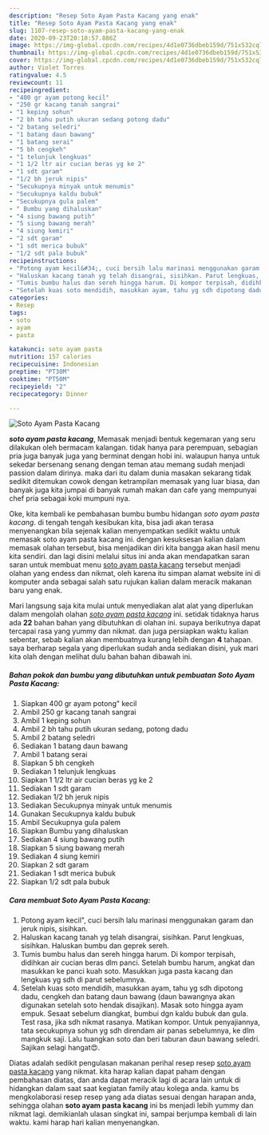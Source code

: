 ```yaml
---
description: "Resep Soto Ayam Pasta Kacang yang enak"
title: "Resep Soto Ayam Pasta Kacang yang enak"
slug: 1107-resep-soto-ayam-pasta-kacang-yang-enak
date: 2020-09-23T20:10:57.886Z
image: https://img-global.cpcdn.com/recipes/4d1e0736dbeb159d/751x532cq70/soto-ayam-pasta-kacang-foto-resep-utama.jpg
thumbnail: https://img-global.cpcdn.com/recipes/4d1e0736dbeb159d/751x532cq70/soto-ayam-pasta-kacang-foto-resep-utama.jpg
cover: https://img-global.cpcdn.com/recipes/4d1e0736dbeb159d/751x532cq70/soto-ayam-pasta-kacang-foto-resep-utama.jpg
author: Violet Torres
ratingvalue: 4.5
reviewcount: 11
recipeingredient:
- "400 gr ayam potong kecil"
- "250 gr kacang tanah sangrai"
- "1 keping sohun"
- "2 bh tahu putih ukuran sedang potong dadu"
- "2 batang seledri"
- "1 batang daun bawang"
- "1 batang serai"
- "5 bh cengkeh"
- "1 telunjuk lengkuas"
- "1 1/2 ltr air cucian beras yg ke 2"
- "1 sdt garam"
- "1/2 bh jeruk nipis"
- "Secukupnya minyak untuk menumis"
- "Secukupnya kaldu bubuk"
- "Secukupnya gula palem"
- " Bumbu yang dihaluskan"
- "4 siung bawang putih"
- "5 siung bawang merah"
- "4 siung kemiri"
- "2 sdt garam"
- "1 sdt merica bubuk"
- "1/2 sdt pala bubuk"
recipeinstructions:
- "Potong ayam kecil&#34;, cuci bersih lalu marinasi menggunakan garam dan jeruk nipis, sisihkan."
- "Haluskan kacang tanah yg telah disangrai, sisihkan. Parut lengkuas, sisihkan. Haluskan bumbu dan geprek sereh."
- "Tumis bumbu halus dan sereh hingga harum. Di kompor terpisah, didihkan air cucian beras dlm panci. Setelah bumbu harum, angkat dan masukkan ke panci kuah soto. Masukkan juga pasta kacang dan lengkuas yg sdh di parut sebelumnya."
- "Setelah kuas soto mendidih, masukkan ayam, tahu yg sdh dipotong dadu, cengkeh dan batang daun bawang (daun bawangnya akan digunakan setelah soto hendak disajikan). Masak soto hingga ayam empuk. Sesaat sebelum diangkat, bumbui dgn kaldu bubuk dan gula. Test rasa, jika sdh nikmat rasanya. Matikan kompor. Untuk penyajiannya, tata secukupnya sohun yg sdh direndam air panas sebelumnya, ke dlm mangkuk saji. Lalu tuangkan soto dan beri taburan daun bawang seledri. Sajikan selagi hangat😍."
categories:
- Resep
tags:
- soto
- ayam
- pasta

katakunci: soto ayam pasta 
nutrition: 157 calories
recipecuisine: Indonesian
preptime: "PT30M"
cooktime: "PT50M"
recipeyield: "2"
recipecategory: Dinner

---
```



![Soto Ayam Pasta Kacang](https://img-global.cpcdn.com/recipes/4d1e0736dbeb159d/751x532cq70/soto-ayam-pasta-kacang-foto-resep-utama.jpg)

<b><i>soto ayam pasta kacang</i></b>, Memasak menjadi bentuk kegemaran yang seru dilakukan oleh bermacam kalangan. tidak hanya para perempuan, sebagian pria juga banyak juga yang berminat dengan hobi ini. walaupun hanya untuk sekedar bersenang senang dengan teman atau memang sudah menjadi passion dalam dirinya. maka dari itu dalam dunia masakan sekarang tidak sedikit ditemukan cowok dengan ketrampilan memasak yang luar biasa, dan banyak juga kita jumpai di banyak rumah makan dan cafe yang mempunyai chef pria sebagai koki mumpuni nya.

Oke, kita kembali ke pembahasan bumbu bumbu hidangan <i>soto ayam pasta kacang</i>. di tengah tengah kesibukan kita, bisa jadi akan terasa menyenangkan bila sejenak kalian menyempatkan sedikit waktu untuk memasak soto ayam pasta kacang ini. dengan kesuksesan kalian dalam memasak olahan tersebut, bisa menjadikan diri kita bangga akan hasil menu kita sendiri. dan lagi disini melalui situs ini anda akan mendapatkan saran saran untuk membuat menu <u>soto ayam pasta kacang</u> tersebut menjadi olahan yang endess dan nikmat, oleh karena itu simpan alamat website ini di komputer anda sebagai salah satu rujukan kalian dalam meracik makanan baru yang enak.




Mari langsung saja kita mulai untuk menyediakan alat alat yang diperlukan dalam mengolah olahan <u><i>soto ayam pasta kacang</i></u> ini. setidak tidaknya harus ada <b>22</b> bahan bahan yang dibutuhkan di olahan ini. supaya berikutnya dapat tercapai rasa yang yummy dan nikmat. dan juga persiapkan waktu kalian sebentar, sebab kalian akan membuatnya kurang lebih dengan <b>4</b> tahapan. saya berharap segala yang diperlukan sudah anda sediakan disini, yuk mari kita olah dengan melihat dulu bahan bahan dibawah ini.

<!--inarticleads1-->

##### Bahan pokok dan bumbu yang dibutuhkan untuk pembuatan Soto Ayam Pasta Kacang:

1. Siapkan 400 gr ayam potong&#34; kecil
1. Ambil 250 gr kacang tanah sangrai
1. Ambil 1 keping sohun
1. Ambil 2 bh tahu putih ukuran sedang, potong dadu
1. Ambil 2 batang seledri
1. Sediakan 1 batang daun bawang
1. Ambil 1 batang serai
1. Siapkan 5 bh cengkeh
1. Sediakan 1 telunjuk lengkuas
1. Siapkan 1 1/2 ltr air cucian beras yg ke 2
1. Sediakan 1 sdt garam
1. Sediakan 1/2 bh jeruk nipis
1. Sediakan Secukupnya minyak untuk menumis
1. Gunakan Secukupnya kaldu bubuk
1. Ambil Secukupnya gula palem
1. Siapkan  Bumbu yang dihaluskan
1. Sediakan 4 siung bawang putih
1. Siapkan 5 siung bawang merah
1. Sediakan 4 siung kemiri
1. Siapkan 2 sdt garam
1. Sediakan 1 sdt merica bubuk
1. Siapkan 1/2 sdt pala bubuk




<!--inarticleads2-->

##### Cara membuat Soto Ayam Pasta Kacang:

1. Potong ayam kecil&#34;, cuci bersih lalu marinasi menggunakan garam dan jeruk nipis, sisihkan.
1. Haluskan kacang tanah yg telah disangrai, sisihkan. Parut lengkuas, sisihkan. Haluskan bumbu dan geprek sereh.
1. Tumis bumbu halus dan sereh hingga harum. Di kompor terpisah, didihkan air cucian beras dlm panci. Setelah bumbu harum, angkat dan masukkan ke panci kuah soto. Masukkan juga pasta kacang dan lengkuas yg sdh di parut sebelumnya.
1. Setelah kuas soto mendidih, masukkan ayam, tahu yg sdh dipotong dadu, cengkeh dan batang daun bawang (daun bawangnya akan digunakan setelah soto hendak disajikan). Masak soto hingga ayam empuk. Sesaat sebelum diangkat, bumbui dgn kaldu bubuk dan gula. Test rasa, jika sdh nikmat rasanya. Matikan kompor. Untuk penyajiannya, tata secukupnya sohun yg sdh direndam air panas sebelumnya, ke dlm mangkuk saji. Lalu tuangkan soto dan beri taburan daun bawang seledri. Sajikan selagi hangat😍.




Diatas adalah sedikit pengulasan makanan perihal resep resep <u>soto ayam pasta kacang</u> yang nikmat. kita harap kalian dapat paham dengan pembahasan diatas, dan anda dapat meracik lagi di acara lain untuk di hidangkan dalam saat saat kegiatan family atau kolega anda. kamu bs mengkolaborasi resep resep yang ada diatas sesuai dengan harapan anda, sehingga olahan <b>soto ayam pasta kacang</b> ini bs menjadi lebih yummy dan nikmat lagi. demikianlah ulasan singkat ini, sampai berjumpa kembali di lain waktu. kami harap hari kalian menyenangkan.

